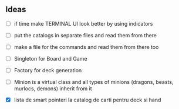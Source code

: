 ## Ideas

- [ ] if time make TERMINAL UI look better by using indicators
- [ ] put the catalogs in separate files and read them from there
- [ ] make a file for the commands and read them from there too
- [ ] Singleton for Board and Game
- [ ] Factory for deck generation
- [ ] Minion is a virtual class and all types of minions (dragons, beasts, murlocs, demons) inherit from it

- [X] lista de smart pointeri la catalog de carti pentru deck si hand

